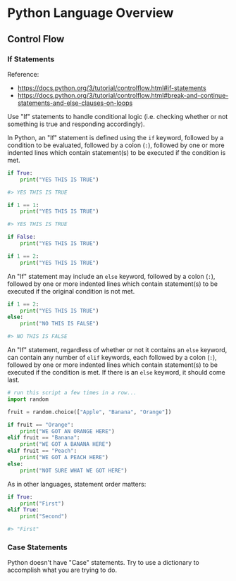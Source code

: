 # Python Language Overview

## Control Flow

### If Statements

Reference:

  + https://docs.python.org/3/tutorial/controlflow.html#if-statements
  + https://docs.python.org/3/tutorial/controlflow.html#break-and-continue-statements-and-else-clauses-on-loops

Use "If" statements to handle conditional logic (i.e. checking whether or not something is true and responding accordingly).

In Python, an "If" statement is defined using the `if` keyword, followed by a condition to be evaluated, followed by a colon (`:`), followed by one or more indented lines which contain statement(s) to be executed if the condition is met.

```python
if True:
    print("YES THIS IS TRUE")

#> YES THIS IS TRUE

if 1 == 1:
    print("YES THIS IS TRUE")

#> YES THIS IS TRUE

if False:
    print("YES THIS IS TRUE")

if 1 == 2:
    print("YES THIS IS TRUE")
```

An "If" statement may include an `else` keyword, followed by a colon (`:`), followed by one or more indented lines which contain statement(s) to be executed if the original condition is not met.

```python
if 1 == 2:
    print("YES THIS IS TRUE")
else:
    print("NO THIS IS FALSE")

#> NO THIS IS FALSE
```

An "If" statement, regardless of whether or not it contains an `else` keyword, can contain any number of `elif` keywords, each followed by a colon (`:`), followed by one or more indented lines which contain statement(s) to be executed if the condition is met. If there is an `else` keyword, it should come last.

```python
# run this script a few times in a row...
import random

fruit = random.choice(["Apple", "Banana", "Orange"])

if fruit == "Orange":
    print("WE GOT AN ORANGE HERE")
elif fruit == "Banana":
    print("WE GOT A BANANA HERE")
elif fruit == "Peach":
    print("WE GOT A PEACH HERE")
else:
    print("NOT SURE WHAT WE GOT HERE")
```

As in other languages, statement order matters:

```python
if True:
    print("First")
elif True:
    print("Second")

#> "First"
```

### Case Statements

Python doesn't have "Case" statements. Try to use a dictionary to accomplish what you are trying to do.
